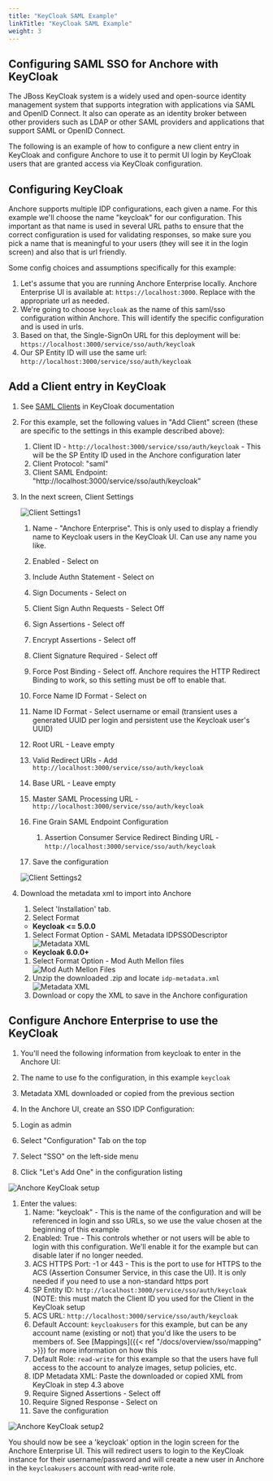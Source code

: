 ```yaml
---
title: "KeyCloak SAML Example"
linkTitle: "KeyCloak SAML Example"
weight: 3
---
```


## Configuring SAML SSO for Anchore with KeyCloak

The JBoss KeyCloak system is a widely used and open-source identity management system that supports integration with applications via SAML and OpenID Connect. It also can operate as an identity broker
between other providers such as LDAP or other SAML providers and applications that support SAML or OpenID Connect.

The following is an example of how to configure a new client entry in KeyCloak and configure Anchore to use it to permit UI login by KeyCloak users that are granted access via KeyCloak configuration.


## Configuring KeyCloak

Anchore supports multiple IDP configurations, each given a name. For this example we'll choose the name "keycloak" for our configuration.
This important as that name is used in several URL paths to ensure that the correct configuration is used for validating responses,
so make sure you pick a name that is meaningful to your users (they will see it in the login screen) and also that is url friendly.

Some config choices and assumptions specifically for this example:
1. Let's assume that you are running Anchore Enterprise locally. Anchore Enterprise UI is available at: `https://localhost:3000`. Replace with the appropriate url as needed.
1. We're going to choose `keycloak` as the name of this saml/sso configuration within Anchore. This will identify the specific configuration and is used in urls.
1. Based on that, the Single-SignOn URL for this deployment will be: `https://localhost:3000/service/sso/auth/keycloak`
1. Our SP Entity ID will use the same url: `http://localhost:3000/service/sso/auth/keycloak`

## Add a Client entry in KeyCloak

1. See [SAML Clients](https://www.keycloak.org/docs/latest/server_admin/index.html#saml-clients) in KeyCloak documentation

1. For this example, set the following values in "Add Client" screen (these are specific to the settings in this example described above):
    1. Client ID - `http://localhost:3000/service/sso/auth/keycloak` - This will be the SP Entity ID used in the Anchore configuration later
    1. Client Protocol: "saml"
    1. Client SAML Endpoint: "http://localhost:3000/service/sso/auth/keycloak"

1. In the next screen, Client Settings

    ![Client Settings1](keycloak_sso_client_settings1.png)  

    1. Name - "Anchore Enterprise". This is only used to display a friendly name to Keycloak users in the KeyCloak UI. Can use any name you like.
    1. Enabled - Select on
    1. Include Authn Statement - Select on
    1. Sign Documents - Select on
    1. Client Sign Authn Requests - Select Off
    1. Sign Assertions - Select off
    1. Encrypt Assertions - Select off
    1. Client Signature Required - Select off
    1. Force Post Binding - Select off. Anchore requires the HTTP Redirect Binding to work, so this setting must be off to enable that.
    1. Force Name ID Format - Select on
    1. Name ID Format - Select username or email (transient uses a generated UUID per login and persistent use the Keycloak user's UUID)
    1. Root URL - Leave empty
    1. Valid Redirect URIs - Add `http://localhost:3000/service/sso/auth/keycloak`
    1. Base URL - Leave empty
    1. Master SAML Processing URL - `http://localhost:3000/service/sso/auth/keycloak`    
    1. Fine Grain SAML Endpoint Configuration
        1. Assertion Consumer Service Redirect Binding URL - `http://localhost:3000/service/sso/auth/keycloak`    

    1. Save the configuration

    ![Client Settings2](keycloak_sso_client_settings2.png)

1. Download the metadata xml to import into Anchore

    1. Select 'Installation' tab.
    1. Select Format

      * **Keycloak <= 5.0.0**

      1. Select Format Option - SAML Metadata IDPSSODescriptor
        ![Metadata XML](keycloak_sso_metadata_xml.png)

      * **Keycloak 6.0.0+**

      1. Select Format Option - Mod Auth Mellon files
        ![Mod Auth Mellon Files](keycloak_sso_metadata_auth_mellon_files.png)
      2. Unzip the downloaded .zip and locate `idp-metadata.xml`
        ![Metadata XML](keycloak_sso_metadata_auth_mellon_files_download.png)
    1. Download or copy the XML to save in the Anchore configuration

## Configure Anchore Enterprise to use the KeyCloak

1. You'll need the following information from keycloak to enter in the Anchore UI:
  1. The name to use fo the configuration, in this example `keycloak`
  1. Metadata XML downloaded or copied from the previous section

1. In the Anchore UI, create an SSO IDP Configuration:
  1. Login as admin
  1. Select "Configuration" Tab on the top
  1. Select "SSO" on the left-side menu
  1. Click "Let's Add One" in the configuration listing

  ![Anchore KeyCloak setup](keycloak_sso_anchoreui_config1.png)

  1. Enter the values:
        1. Name: "keycloak" - This is the name of the configuration and will be referenced in login and sso URLs, so we use the value chosen at the beginning of this example
        1. Enabled: True - This controls whether or not users will be able to login with this configuration. We'll enable it for the example but can disable later if no longer needed.
        1. ACS HTTPS Port: -1 or 443 - This is the port to use for HTTPS to the ACS (Assertion Consumer Service, in this case the UI). It is only needed if you need to use a non-standard https port
        1. SP Entity ID: `http://localhost:3000/service/sso/auth/keycloak` (NOTE: this must match the Client ID you used for the Client in the KeyCloak setup
        1. ACS URL: `http://localhost:3000/service/sso/auth/keycloak`
        1. Default Account: `keycloakusers` for this example, but can be any account name (existing or not) that you'd like the users to be members of. See [Mappings]({{< ref "/docs/overview/sso/mapping" >}}) for more information on how this
        1. Default Role: `read-write` for this example so that the users have full access to the account to analyze images, setup policies, etc.
        1. IDP Metadata XML: Paste the downloaded or copied XML from KeyCloak in step 4.3 above
        1. Require Signed Assertions - Select off
        1. Require Signed Response - Select on
        1. Save the configuration

![Anchore KeyCloak setup2](keycloak_sso_anchoreui_config2.png)


You should now be see a 'keycloak' option in the login screen for the Anchore Enterprise UI. This will redirect users to login to the KeyCloak instance for their username/password and will create a new user in Anchore in the `keycloakusers` account with read-write role.   
